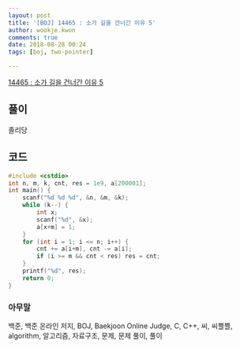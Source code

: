 ```yaml
---
layout: post
title: '[BOJ] 14465 : 소가 길을 건너간 이유 5'
author: wookje.kwon
comments: true
date: 2018-08-28 00:24
tags: [boj, two-pointer]

---
```


[14465 : 소가 길을 건너간 이유 5](https://www.acmicpc.net/problem/14465)  

## 풀이

졸리당

## 코드

```cpp
#include <cstdio>
int n, m, k, cnt, res = 1e9, a[200001];
int main() {
    scanf("%d %d %d", &n, &m, &k);
    while (k--) {
        int x;
        scanf("%d", &x);
        a[x+m] = 1;
    }
    for (int i = 1; i <= n; i++) {
        cnt += a[i+m], cnt -= a[i];
        if (i >= m && cnt < res) res = cnt;
    }
    printf("%d", res);
    return 0;
}
```

### 아무말  
백준, 백준 온라인 저지, BOJ, Baekjoon Online Judge, C, C++, 씨, 씨쁠쁠, algorithm, 알고리즘, 자료구조, 문제, 문제 풀이, 풀이

